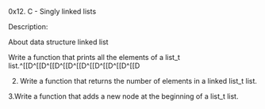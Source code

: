 0x12. C - Singly linked lists                                                                                                           

 Description:                                                                                                                           

About data structure linked list                                                                                                        

Write a function that prints all the elements of a list_t list.^[[D^[[D^[[D^[[D^[[D^[[D^[[D^[[D^[[D                                     

2. Write a function that returns the number of elements in a linked list_t list.                                                        

3.Write a function that adds a new node at the beginning of a list_t list. 
